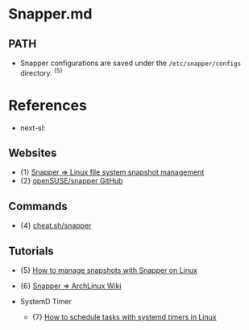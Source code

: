 # Snapper.md

## PATH

* Snapper configurations are saved under the `/etc/snapper/configs` directory. <sup>{5}</sup>

# References

* next-sl: 

## Websites

* {1} [Snapper => Linux file system snapshot management](http://snapper.io/)
* {2} [openSUSE/snapper GitHub](https://github.com/openSUSE/snapper)

## Commands

* {4} [cheat.sh/snapper](https://cheat.sh/snapper)

## Tutorials

* {5} [How to manage snapshots with Snapper on Linux](https://linuxconfig.org/how-to-manage-snapshots-with-snapper-on-linux)
* {6} [Snapper => ArchLinux Wiki](https://wiki.archlinux.org/title/Snapper)

* SystemD Timer
  * {7} [How to schedule tasks with systemd timers in Linux](https://linuxconfig.org/how-to-schedule-tasks-with-systemd-timers-in-linux)
